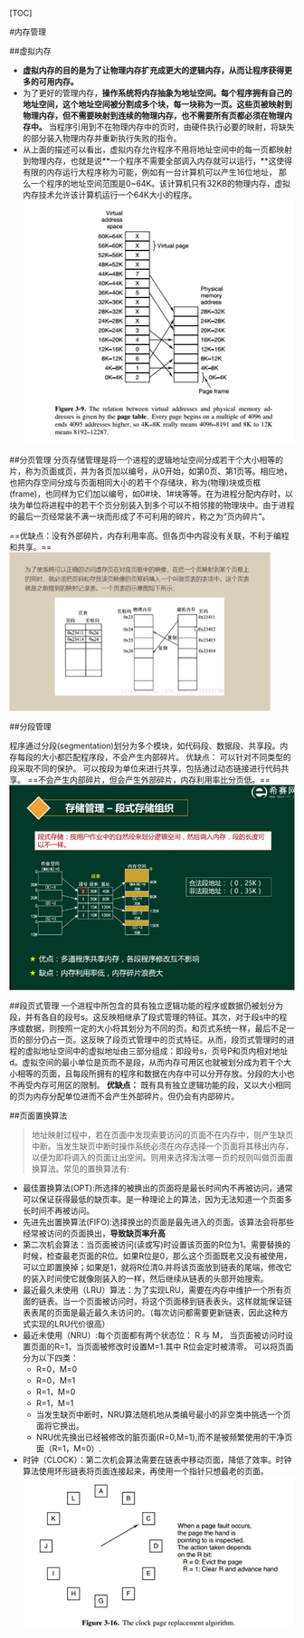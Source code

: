 [TOC]

#内存管理

##虚拟内存
* **虚拟内存的目的是为了让物理内存扩充成更大的逻辑内存，从而让程序获得更多的可用内存。**
* 为了更好的管理内存，**操作系统将内存抽象为地址空间。每个程序拥有自己的地址空间，这个地址空间被分割成多个块，每一块称为一页。这些页被映射到物理内存，但不需要映射到连续的物理内存，也不需要所有页都必须在物理内存中。** 当程序引用到不在物理内存中的页时，由硬件执行必要的映射，将缺失的部分装入物理内存并重新执行失败的指令。
* 从上面的描述可以看出，虚拟内存允许程序不用将地址空间中的每一页都映射到物理内存，也就是说**一个程序不需要全部调入内存就可以运行，**这使得有限的内存运行大程序称为可能，例如有一台计算机可以产生16位地址， 那么一个程序的地址空间范围是0~64K。该计算机只有32KB的物理内存，虚拟内存技术允许该计算机运行一个64K大小的程序。
![图 15](../../images/dc78ca7037c744393fa867bfc71627b58e9fce183264732ec644092fa32bbc55.png)  

##分页管理
分页存储管理是将一个进程的逻辑地址空间分成若干个大小相等的片，称为页面或页，并为各页加以编号，从0开始，如第0页、第1页等。相应地，也把内存空间分成与页面相同大小的若干个存储块，称为(物理)块或页框(frame)，也同样为它们加以编号，如0#块、1#块等等。在为进程分配内存时，以块为单位将进程中的若干个页分别装入到多个可以不相邻接的物理块中。由于进程的最后一页经常装不满一块而形成了不可利用的碎片，称之为“页内碎片”。

==优缺点：没有外部碎片，内存利用率高。但各页中内容没有关联，不利于编程和共享。==
![](images/2021-07-23-18-27-55.png)

##分段管理


程序通过分段(segmentation)划分为多个模块，如代码段、数据段、共享段。内存每段的大小都匹配程序段，不会产生内部碎片。 优缺点： 可以针对不同类型的段采取不同的保护。 可以按段为单位来进行共享，包括通过动态链接进行代码共享。 ==不会产生内部碎片，但会产生外部碎片，内存利用率比分页低。==
![](images/2021-07-23-15-54-32.png)

##段页式管理
一个进程中所包含的具有独立逻辑功能的程序或数据仍被划分为段，并有各自的段号s。这反映相继承了段式管理的特征。其次，对于段s中的程序或数据，则按照一定的大小将其划分为不同的页。和页式系统一样，最后不足一页的部分仍占一页。这反映了段页式管理中的页式特征。从而，段页式管理时的进程的虚拟地址空间中的虚拟地址由三部分组成：即段号s，页号P和页内相对地址d。虚拟空间的最小单位是页而不是段，从而内存可用区也就被划分成为若干个大小相等的页面，且每段所拥有的程序和数据在内存中可以分开存放。分段的大小也不再受内存可用区的限制。 **优缺点：** 既有具有独立逻辑功能的段，又以大小相同的页为内存分配单位进而不会产生外部碎片。但仍会有内部碎片。



##页面置换算法

> 地址映射过程中，若在页面中发现索要访问的页面不在内存中，则产生缺页中断。当发生缺页中断时操作系统必须在内存选择一个页面将其移出内存，以便为即将调入的页面让出空间。则用来选择淘汰哪一页的规则叫做页面置换算法。常见的置换算法有:

* 最佳置换算法(OPT):所选择的被换出的页面将是最长时间内不再被访问，通常可以保证获得最低的缺页率。是一种理论上的算法，因为无法知道一个页面多长时间不再被访问。
* 先进先出置换算法(FIFO):选择换出的页面是最先进入的页面。该算法会将那些经常被访问的页面换出，**导致缺页率升高**
* 第二次机会算法：当页面被访问(读或写)时设置该页面的R位为1。需要替换的时候，检查最老页面的R位。如果R位是0，那么这个页面既老又没有被使用，可以立即置换掉；如果是1，就将R位清0.并将该页面放到链表的尾端，修改它的装入时间使它就像刚装入的一样，然后继续从链表的头部开始搜索。
* 最近最久未使用（LRU）算法：为了实现LRU，需要在内存中维护一个所有页面的链表。当一个页面被访问时，将这个页面移到链表表头。这样就能保证链表表尾的页面是最近最久未访问的。（每次访问都需要更新链表，因此这种方式实现的LRU代价很高）
* 最近未使用（NRU）:每个页面都有两个状态位： R 与 M， 当页面被访问时设置页面的R=1，当页面被修改时设置M=1.其中 R位会定时被清零。 可以将页面分为以下四类：
  * R=0，M=0
  * R=0，M=1
  * R=1，M=0
  * R=1，M=1
  * 当发生缺页中断时，NRU算法随机地从类编号最小的非空类中挑选一个页面将它换出。
  * NRU优先换出已经被修改的脏页面(R=0,M=1),而不是被频繁使用的干净页面（R=1，M=0）.
* 时钟（CLOCK）：第二次机会算法需要在链表中移动页面，降低了效率。时钟算法使用环形链表将页面连接起来，再使用一个指针只想最老的页面。
![图 16](../../images/592c205351cb7847783844c98806851604032c9ce4c4e7250f8e898b1314c851.png)  
